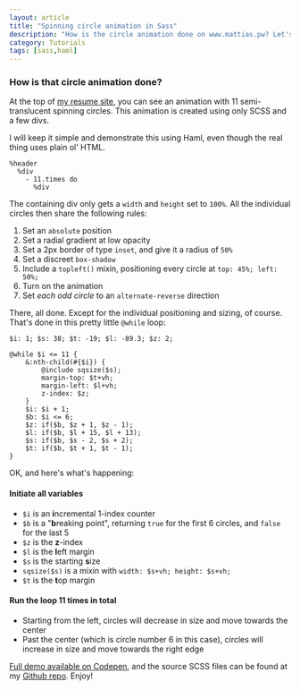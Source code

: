 ```yaml
---
layout: article
title: "Spinning circle animation in Sass"
description: "How is the circle animation done on www.mattias.pw? Let's go through it step by step."
category: Tutorials
tags: [sass,haml]
---
```


### How is that circle animation done?
At the top of [my resume site](http://www.mattias.pw), you can see an animation with 11 semi-translucent spinning circles. This animation is created using only SCSS and a few divs.

I will keep it simple and demonstrate this using Haml, even though the real thing uses plain ol' HTML.
<pre><code class="language-haml">%header
  %div
    - 11.times do
      %div</code></pre>

The containing div only gets a `width` and `height` set to `100%`. All the individual circles then share the following rules:

1. Set an `absolute` position
2. Set a radial gradient at low opacity
3. Set a 2px border of type `inset`, and give it a radius of `50%`
4. Set a discreet `box-shadow`
5. Include a `topleft()` mixin, positioning every circle at `top: 45%; left: 50%;`
6. Turn on the animation
7. Set *each odd circle* to an `alternate-reverse` direction

There, all done. Except for the individual positioning and sizing, of course. That's done in this pretty little `@while` loop:
<pre><code class="language-scss">$i: 1; $s: 38; $t: -19; $l: -89.3; $z: 2;

@while $i <= 11 {
    &:nth-child(#{$i}) {
        @include sqsize($s);
        margin-top: $t+vh;
        margin-left: $l+vh;
        z-index: $z;
    }
    $i: $i + 1;
    $b: $i <= 6;
    $z: if($b, $z + 1, $z - 1);
    $l: if($b, $l + 15, $l + 13);
    $s: if($b, $s - 2, $s + 2);
    $t: if($b, $t + 1, $t - 1);
}</code></pre>

OK, and here's what's happening:

#### Initiate all variables
   * `$i` is an **i**ncremental 1-index counter
   * `$b` is a "**b**reaking point", returning `true` for the first 6 circles, and `false` for the last 5
   * `$z` is the **z**-index
   * `$l` is the **l**eft margin
   * `$s` is the starting **s**ize
   * `sqsize($s)` is a mixin with `width: $s+vh; height: $s+vh;`
   * `$t` is the **t**op margin

#### Run the loop 11 times in total
   * Starting from the left, circles will decrease in size and move towards the center
   * Past the center (which is circle number 6 in this case), circles will increase in size and move towards the right edge

[Full demo available on Codepen](http://codepen.io/pestbarn/pen/myqvEq?editors=1100), and the source SCSS files can be found at my [Github repo](https://github.com/pestbarn/pestbarn.github.io/tree/master/assets/scss). Enjoy!
